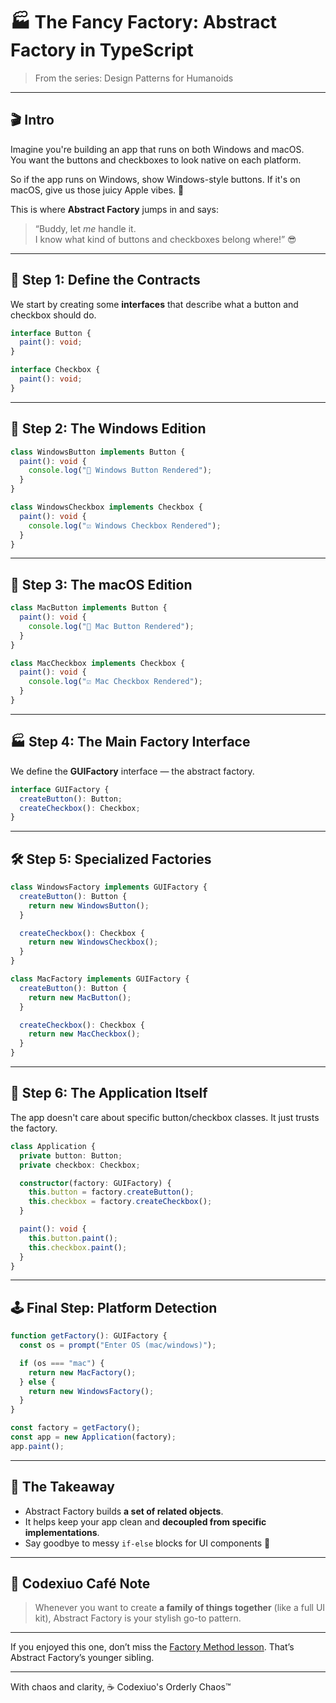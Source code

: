 # 🏭 The Fancy Factory: Abstract Factory in TypeScript

> From the series: Design Patterns for Humanoids

---

## 🎬 Intro

Imagine you're building an app that runs on both Windows and macOS.  
You want the buttons and checkboxes to look native on each platform.

So if the app runs on Windows, show Windows-style buttons. If it's on macOS, give us those juicy Apple vibes. 🍏

This is where **Abstract Factory** jumps in and says:

> “Buddy, let _me_ handle it.  
> I know what kind of buttons and checkboxes belong where!” 😎

---

## 🧱 Step 1: Define the Contracts

We start by creating some **interfaces** that describe what a button and checkbox should do.

```ts
interface Button {
  paint(): void;
}

interface Checkbox {
  paint(): void;
}
```

---

## 🎨 Step 2: The Windows Edition

```ts
class WindowsButton implements Button {
  paint(): void {
    console.log("🎨 Windows Button Rendered");
  }
}

class WindowsCheckbox implements Checkbox {
  paint(): void {
    console.log("☑️ Windows Checkbox Rendered");
  }
}
```

---

## 🍏 Step 3: The macOS Edition

```ts
class MacButton implements Button {
  paint(): void {
    console.log("🎨 Mac Button Rendered");
  }
}

class MacCheckbox implements Checkbox {
  paint(): void {
    console.log("☑️ Mac Checkbox Rendered");
  }
}
```

---

## 🏭 Step 4: The Main Factory Interface

We define the **GUIFactory** interface — the abstract factory.

```ts
interface GUIFactory {
  createButton(): Button;
  createCheckbox(): Checkbox;
}
```

---

## 🛠️ Step 5: Specialized Factories

```ts
class WindowsFactory implements GUIFactory {
  createButton(): Button {
    return new WindowsButton();
  }

  createCheckbox(): Checkbox {
    return new WindowsCheckbox();
  }
}

class MacFactory implements GUIFactory {
  createButton(): Button {
    return new MacButton();
  }

  createCheckbox(): Checkbox {
    return new MacCheckbox();
  }
}
```

---

## 🧪 Step 6: The Application Itself

The app doesn't care about specific button/checkbox classes. It just trusts the factory.

```ts
class Application {
  private button: Button;
  private checkbox: Checkbox;

  constructor(factory: GUIFactory) {
    this.button = factory.createButton();
    this.checkbox = factory.createCheckbox();
  }

  paint(): void {
    this.button.paint();
    this.checkbox.paint();
  }
}
```

---

## 🕹️ Final Step: Platform Detection

```ts
function getFactory(): GUIFactory {
  const os = prompt("Enter OS (mac/windows)");

  if (os === "mac") {
    return new MacFactory();
  } else {
    return new WindowsFactory();
  }
}

const factory = getFactory();
const app = new Application(factory);
app.paint();
```

---

## 🧠 The Takeaway

- Abstract Factory builds **a set of related objects**.
- It helps keep your app clean and **decoupled from specific implementations**.
- Say goodbye to messy `if-else` blocks for UI components 👋

---

## 🧁 Codexiuo Café Note

> Whenever you want to create **a family of things together** (like a full UI kit), Abstract Factory is your stylish go-to pattern.

---

If you enjoyed this one, don’t miss the [Factory Method lesson](./../004%20-%20Factory%20DP/). That’s Abstract Factory’s younger sibling.

---

With chaos and clarity,
☕ Codexiuo's Orderly Chaos™
